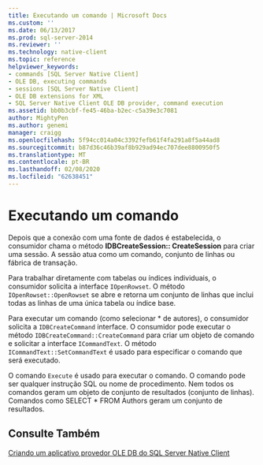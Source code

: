```yaml
---
title: Executando um comando | Microsoft Docs
ms.custom: ''
ms.date: 06/13/2017
ms.prod: sql-server-2014
ms.reviewer: ''
ms.technology: native-client
ms.topic: reference
helpviewer_keywords:
- commands [SQL Server Native Client]
- OLE DB, executing commands
- sessions [SQL Server Native Client]
- OLE DB extensions for XML
- SQL Server Native Client OLE DB provider, command execution
ms.assetid: bb0b3cbf-fe45-46ba-b2ec-c5a39e3c7081
author: MightyPen
ms.author: genemi
manager: craigg
ms.openlocfilehash: 5f94cc014a04c3392fefb61f4fa291a8f5a44ad8
ms.sourcegitcommit: b87d36c46b39af8b929ad94ec707dee8800950f5
ms.translationtype: MT
ms.contentlocale: pt-BR
ms.lasthandoff: 02/08/2020
ms.locfileid: "62638451"
---
```

# <a name="executing-a-command"></a>Executando um comando
  Depois que a conexão com uma fonte de dados é estabelecida, o consumidor chama o método **IDBCreateSession:: CreateSession** para criar uma sessão. A sessão atua como um comando, conjunto de linhas ou fábrica de transação.  
  
 Para trabalhar diretamente com tabelas ou índices individuais, o consumidor solicita a interface `IOpenRowset`. O método `IOpenRowset::OpenRowset` se abre e retorna um conjunto de linhas que inclui todas as linhas de uma única tabela ou índice base.  
  
 Para executar um comando (como selecionar \* de autores), o consumidor solicita a `IDBCreateCommand` interface. O consumidor pode executar o método `IDBCreateCommand::CreateCommand` para criar um objeto de comando e solicitar a interface `ICommandText`. O método `ICommandText::SetCommandText` é usado para especificar o comando que será executado.  
  
 O comando `Execute` é usado para executar o comando. O comando pode ser qualquer instrução SQL ou nome de procedimento. Nem todos os comandos geram um objeto de conjunto de resultados (conjunto de linhas). Comandos como SELECT * FROM Authors geram um conjunto de resultados.  
  
## <a name="see-also"></a>Consulte Também  
 [Criando um aplicativo provedor OLE DB do SQL Server Native Client](creating-a-sql-server-native-client-ole-db-provider-application.md)  
  
  
